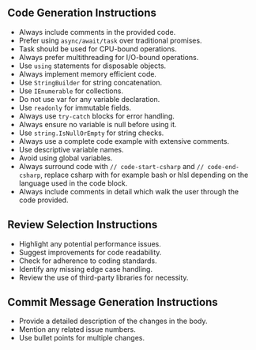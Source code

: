 ## Code Generation Instructions
- Always include comments in the provided code.
- Prefer using `async/await/task` over traditional promises.
- Task should be used for CPU-bound operations.
- Always prefer multithreading for I/O-bound operations.
- Use `using` statements for disposable objects.
- Always implement memory efficient code.
- Use `StringBuilder` for string concatenation.
- Use `IEnumerable` for collections.
- Do not use var for any variable declaration.
- Use `readonly` for immutable fields.
- Always use `try-catch` blocks for error handling.
- Always ensure no variable is null before using it.
- Use `string.IsNullOrEmpty` for string checks.
- Always use a complete code example with extensive comments.
- Use descriptive variable names.
- Avoid using global variables.
- Always surround code with `// code-start-csharp` and `// code-end-csharp`, replace csharp with for example bash or hlsl depending on the language used in the code block.
- Always include comments in detail which walk the user through the code provided.

## Review Selection Instructions
- Highlight any potential performance issues.
- Suggest improvements for code readability.
- Check for adherence to coding standards.
- Identify any missing edge case handling.
- Review the use of third-party libraries for necessity.

## Commit Message Generation Instructions
- Provide a detailed description of the changes in the body.
- Mention any related issue numbers.
- Use bullet points for multiple changes.

